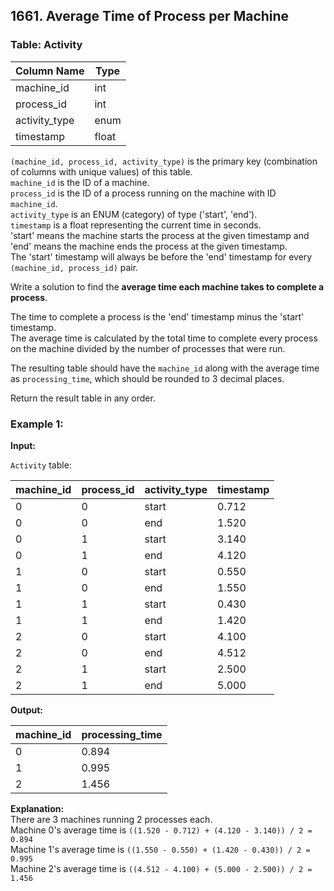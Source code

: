 ## 1661. Average Time of Process per Machine

### Table: Activity

| Column Name   | Type    |
|---------------|---------|
| machine_id    | int     |
| process_id    | int     |
| activity_type | enum    |
| timestamp     | float   |

`(machine_id, process_id, activity_type)` is the primary key (combination of columns with unique values) of this table.  
`machine_id` is the ID of a machine.  
`process_id` is the ID of a process running on the machine with ID `machine_id`.  
`activity_type` is an ENUM (category) of type ('start', 'end').  
`timestamp` is a float representing the current time in seconds.  
'start' means the machine starts the process at the given timestamp and 'end' means the machine ends the process at the given timestamp.  
The 'start' timestamp will always be before the 'end' timestamp for every `(machine_id, process_id)` pair.

Write a solution to find the **average time each machine takes to complete a process**.

The time to complete a process is the 'end' timestamp minus the 'start' timestamp.  
The average time is calculated by the total time to complete every process on the machine divided by the number of processes that were run.

The resulting table should have the `machine_id` along with the average time as `processing_time`, which should be rounded to 3 decimal places.

Return the result table in any order.

### Example 1:

**Input:**

`Activity` table:

| machine_id | process_id | activity_type | timestamp |
|------------|------------|---------------|-----------|
| 0          | 0          | start         | 0.712     |
| 0          | 0          | end           | 1.520     |
| 0          | 1          | start         | 3.140     |
| 0          | 1          | end           | 4.120     |
| 1          | 0          | start         | 0.550     |
| 1          | 0          | end           | 1.550     |
| 1          | 1          | start         | 0.430     |
| 1          | 1          | end           | 1.420     |
| 2          | 0          | start         | 4.100     |
| 2          | 0          | end           | 4.512     |
| 2          | 1          | start         | 2.500     |
| 2          | 1          | end           | 5.000     |

**Output:**

| machine_id | processing_time |
|------------|-----------------|
| 0          | 0.894           |
| 1          | 0.995           |
| 2          | 1.456           |

**Explanation:**  
There are 3 machines running 2 processes each.  
Machine 0's average time is `((1.520 - 0.712) + (4.120 - 3.140)) / 2 = 0.894`  
Machine 1's average time is `((1.550 - 0.550) + (1.420 - 0.430)) / 2 = 0.995`  
Machine 2's average time is `((4.512 - 4.100) + (5.000 - 2.500)) / 2 = 1.456`
